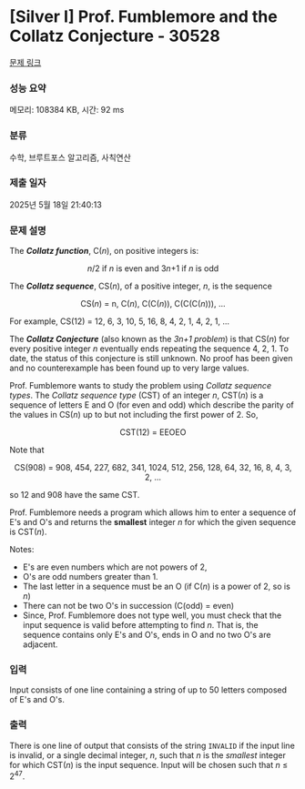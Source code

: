 # [Silver I] Prof. Fumblemore and the Collatz Conjecture - 30528 

[문제 링크](https://www.acmicpc.net/problem/30528) 

### 성능 요약

메모리: 108384 KB, 시간: 92 ms

### 분류

수학, 브루트포스 알고리즘, 사칙연산

### 제출 일자

2025년 5월 18일 21:40:13

### 문제 설명

<p>The <em><strong>Collatz function</strong></em>, C(<em>n</em>), on positive integers is:</p>

<p style="text-align: center;"><em>n</em>/2 if <em>n</em> is even and 3<em>n</em>+1 if <em>n</em> is odd</p>

<p>The <em><strong>Collatz sequence</strong></em>, CS(<em>n</em>), of a positive integer, <em>n</em>, is the sequence</p>

<p style="text-align: center;">CS(<em>n</em>) = n, C(<em>n</em>), C(C(<em>n</em>)), C(C(C(<em>n</em>))), ...</p>

<p>For example, CS(12) = 12, 6, 3, 10, 5, 16, 8, 4, 2, 1, 4, 2, 1, ...</p>

<p>The <em><strong>Collatz Conjecture</strong></em> (also known as the <em>3n+1 problem</em>) is that CS(<em>n</em>) for every positive integer <em>n</em> eventually ends repeating the sequence 4, 2, 1. To date, the status of this conjecture is still unknown. No proof has been given and no counterexample has been found up to very large values.</p>

<p>Prof. Fumblemore wants to study the problem using <em>Collatz sequence types</em>. The <em>Collatz sequence type</em> (CST) of an integer <em>n</em>, CST(<em>n</em>) is a sequence of letters E and O (for even and odd) which describe the parity of the values in CS(<em>n</em>) up to but not including the first power of 2. So,</p>

<p style="text-align: center;">CST(12) = EEOEO</p>

<p>Note that</p>

<p style="text-align: center;">CS(908) = 908, 454, 227, 682, 341, 1024, 512, 256, 128, 64, 32, 16, 8, 4, 3, 2, ...</p>

<p>so 12 and 908 have the same CST.</p>

<p>Prof. Fumblemore needs a program which allows him to enter a sequence of E's and O's and returns the <strong>smallest</strong> integer <em>n</em> for which the given sequence is CST(<em>n</em>).</p>

<p>Notes:</p>

<ul>
	<li>E's are even numbers which are not powers of 2,</li>
	<li>O's are odd numbers greater than 1.</li>
	<li>The last letter in a sequence must be an O (if C(<em>n</em>) is a power of 2, so is <em>n</em>)</li>
	<li>There can not be two O's in succession (C(odd) = even)</li>
	<li>Since, Prof. Fumblemore does not type well, you must check that the input sequence is valid before attempting to find <em>n</em>. That is, the sequence contains only E's and O's, ends in O and no two O's are adjacent.</li>
</ul>

### 입력 

 <p>Input consists of one line containing a string of up to 50 letters composed of E's and O's.</p>

### 출력 

 <p>There is one line of output that consists of the string <code>INVALID</code> if the input line is invalid, or a single decimal integer, <em>n</em>, such that <em>n</em> is the <em>smallest</em> integer for which CST(<em>n</em>) is the input sequence. Input will be chosen such that <em>n</em> ≤ 2<sup>47</sup>.</p>

